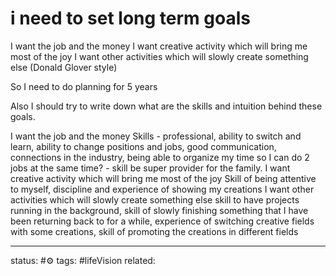 # i need to set long term goals

I want the job and the money
I want creative activity which will bring me most of the joy
I want other activities which will slowly create something else (Donald Glover style)

So I need to do planning for 5 years

Also I should try to write down what are the skills and intuition behind these goals.

I want the job and the money
	Skills - professional, ability to switch and learn, ability to change positions and jobs, good communication, connections in the industry, being able to organize my time so I can do 2 jobs at the same time? - skill be super provider for the family.
I want creative activity which will bring me most of the joy
	Skill of being attentive to myself, discipline and experience of showing my creations
I want other activities which will slowly create something else
	skill to have projects running in the background, skill of slowly finishing something that I have been returning back to for a while, experience of switching creative fields with some creations, skill of promoting the creations in different fields


---
status: #⚙️ 
tags: #lifeVision 
related: 

